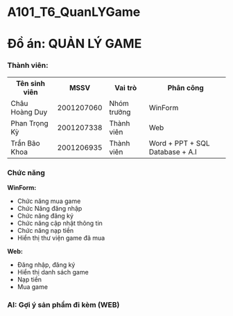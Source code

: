 # A101_T6_QuanLYGame
# Đồ án: QUẢN LÝ GAME
<HTML>
  <body>
    <div><h3>Thành viên:</h3></div>
    <div>
      <table>
        <tr>
          <th>Tên sinh viên</th>
          <th>MSSV</th>
          <th>Vai trò</th>
          <th>Phân công</th>
        </tr>
        <tr>
          <td>Châu Hoàng Duy</td>
          <td>2001207060</td>
          <td>Nhóm trưởng</td>
          <td>WinForm</td>
        </tr>
        <tr>
          <td>Phan Trọng Kỳ</td>
          <td>2001207338</td>
          <td>Thành viên</td>
          <td>Web</td>
        </tr>
        <tr>
          <td>Trần Bão Khoa</td>
          <td>2001206935</td>
          <td>Thành viên</td>
          <td>Word + PPT + SQL Database + A.I</td>
        </tr>
      </table>
    </div>
    <div><h3>Chức năng</h3></div>
    <div>
      <b>WinForm:</b>
      <ul>
        <li> Chức năng mua game </li>
        <li> Chức Năng đăng nhập </li>
        <li> Chức năng đăng ký </li>
        <li> Chức năng cập nhật thông tin </li>
        <li> Chức năng nạp tiền </li>
        <li> Hiển thị thư viện game đã mua</li>
      </ul>
      <b>Web:</b>
      <ul>
        <li>Đăng nhập, đăng ký</li>
        <li>Hiển thị danh sách game</li>
        <li>Nạp tiền</li>
        <li>Mua game</li>
      </ul>
      <h3>AI: Gợi ý sản phẩm đi kèm (WEB)</h3>
    </div>
    

  </body>
</HTML>
